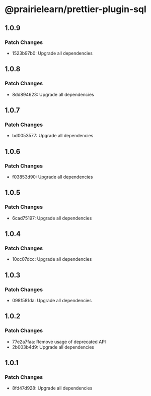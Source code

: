 # @prairielearn/prettier-plugin-sql

## 1.0.9

### Patch Changes

- 1523b97b0: Upgrade all dependencies

## 1.0.8

### Patch Changes

- 8dd894623: Upgrade all dependencies

## 1.0.7

### Patch Changes

- bd0053577: Upgrade all dependencies

## 1.0.6

### Patch Changes

- f03853d90: Upgrade all dependencies

## 1.0.5

### Patch Changes

- 6cad75197: Upgrade all dependencies

## 1.0.4

### Patch Changes

- 10cc07dcc: Upgrade all dependencies

## 1.0.3

### Patch Changes

- 098f581da: Upgrade all dependencies

## 1.0.2

### Patch Changes

- 77e2a7faa: Remove usage of deprecated API
- 2b003b4d9: Upgrade all dependencies

## 1.0.1

### Patch Changes

- 8fd47d928: Upgrade all dependencies
